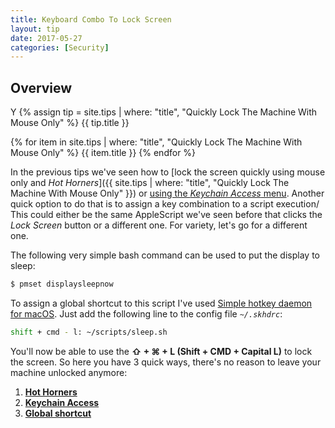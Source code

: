 ```yaml
---
title: Keyboard Combo To Lock Screen
layout: tip
date: 2017-05-27
categories: [Security]
---
```


## Overview
Y
{% assign tip = site.tips | where: "title", "Quickly Lock The Machine With Mouse Only" %}
{{ tip.title }}

{% for item in site.tips | where: "title", "Quickly Lock The Machine With Mouse Only" %}
    {{ item.title }}
{% endfor %}
  
In the previous tips we've seen how to [lock the screen quickly using mouse only and _Hot Horners_]({{ site.tips | where: "title", "Quickly Lock The Machine With Mouse Only" }}) or [using the _Keychain Access_ menu](http://craftware.xyz/tips/Keychain-status-menubar.html). Another quick option to do that is to assign a key combination to a script execution/ This could either be the same AppleScript we've seen before that clicks the _Lock Screen_ button or a different one. For variety, let's go for a different one.

The following very simple bash command can be used to put the display to sleep:
```bash
$ pmset displaysleepnow
```


To assign a global shortcut to this script I've used [Simple hotkey daemon for macOS](https://github.com/koekeishiya/skhd). Just add the following line to the config file _```~/.skhdrc```_:
```bash
shift + cmd - l: ~/scripts/sleep.sh
````

You'll now be able to use the **⇧ +  ⌘ + L (Shift + CMD + Capital L)** to lock the screen. So here you have 3 quick ways, there's no reason to leave your machine unlocked anymore:

1. [**Hot Horners**](http://craftware.xyz/tips/Lock-machine-gestures.html)
2. [**Keychain Access**](http://craftware.xyz/tips/Keychain-status-menubar.html)
3. [**Global shortcut**](http://craftware.xyz/tips/Automator-lock-screen.html)
